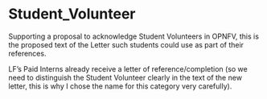# Student_Volunteer
Supporting a proposal to acknowledge Student Volunteers in OPNFV, this is the proposed text of the Letter such students could use as part of their references.

LF’s Paid Interns already receive a letter of reference/completion 
(so we need to distinguish the Student Volunteer clearly
in the text of the new letter, this is why I chose the name
for this category very carefully).
